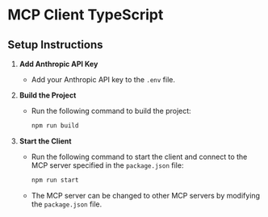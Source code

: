 # MCP Client TypeScript

## Setup Instructions

1. **Add Anthropic API Key**

   - Add your Anthropic API key to the `.env` file.

2. **Build the Project**

   - Run the following command to build the project:
     ```bash
     npm run build
     ```

3. **Start the Client**
   - Run the following command to start the client and connect to the MCP server specified in the `package.json` file:
     ```bash
     npm run start
     ```
   - The MCP server can be changed to other MCP servers by modifying the `package.json` file.
